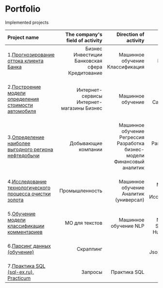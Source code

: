 # Portfolio

Implemented projects

| Project name | The company's field of activity | Direction of activity | Skills and tools | Project objectives            | 
| :---------------- | ----------------: | ----------------: | ----------------: | :---------------------------------: |  
|1.[Прогнозирование оттока клиента Банка]() | Бизнес  Инвестиции Банковская сфера Кредитование | Машинное обучение Классификация | Python Pandas Matplotlib Scikit-learn | На основе данных из банка определить клиента, который может уйти |
|2.[Построение модели определения стоимости автомобиля](https://github.com/SamuelFoxTower/Portfolio/tree/main/2-Determining-cars) | Интернет-сервисы Интернет-магазины Бизнес | Машинное обучение | Python Pandas Catboost LightGBM | Разработка системы рекомендации стоимости автомобиля на основе его описания | 
|3.[Определение наиболее выгодного региона нефтедобычи]() | Добывающие компании | Машинное обучение Регрессия Разработка бизнес-модели Финансовый аналитик | Pandas Scikit-learn Bootstrap | На основе данных геологии разведки выбрать район добычи нефти |
|4.[Исследование технологического процесса очистки золота]() | Промышленность | Машинное обучение Аналитик (универсал) | Python Pandas Matplotlib Numpy Scikit-learn Исследовательский анализ | Спрогнозировать концентрацию золота при проведении процесса очистки золота | 
|5.[Обучение модели классификации комментариев]() | МО для текстов | Машинное обучение NLP | Python Pandas Numpy Matplotlib Scikit-learn  Torch HuggingFace BERT  | Определение токсичности комментариев | 
|6.[Парсинг данных (обучение)]() | Скраппинг |  | Python Requests Json BeautifulSoup4 | Скраппинг товаров с сайта интренет-магазина | 
|7.[Практика SQL (sql-ex.ru), Practicum]() | Запросы | Практика SQL | SQL SQLite3 PostgreSQL | Решение задач тренажера SQL |
